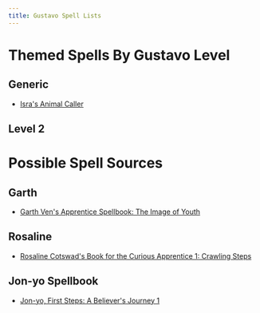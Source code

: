 ```yaml
---
title: Gustavo Spell Lists
---
```


# Themed Spells By Gustavo Level

## Generic 

- <a target="_blank" rel="noopener noreferrer" href="https://www.dndbeyond.com/spells/957735-isras-animal-caller">Isra's Animal Caller</a>

## Level 2

# Possible Spell Sources

## Garth

- <a target="_blank" rel="noopener noreferrer" href="https://www.dndbeyond.com/magic-items/3161421-garth-vens-apprentice-spellbook-1-the-image-of">Garth Ven's Apprentice Spellbook: The Image of Youth</a>

## Rosaline

- <a target="_blank" rel="noopener noreferrer" href="https://www.dndbeyond.com/magic-items/3161571-rosaline-cotswads-book-for-the-curious-apprentice">Rosaline Cotswad's Book for the Curious Apprentice 1: Crawling Steps</a>

## Jon-yo Spellbook

- <a target="_blank" rel="noopener noreferrer" href="https://www.dndbeyond.com/magic-items/3163511-spellbook-found-by-garth-in-wildwoods-jon-yo-first">Jon-yo, First Steps: A Believer's Journey 1</a>

